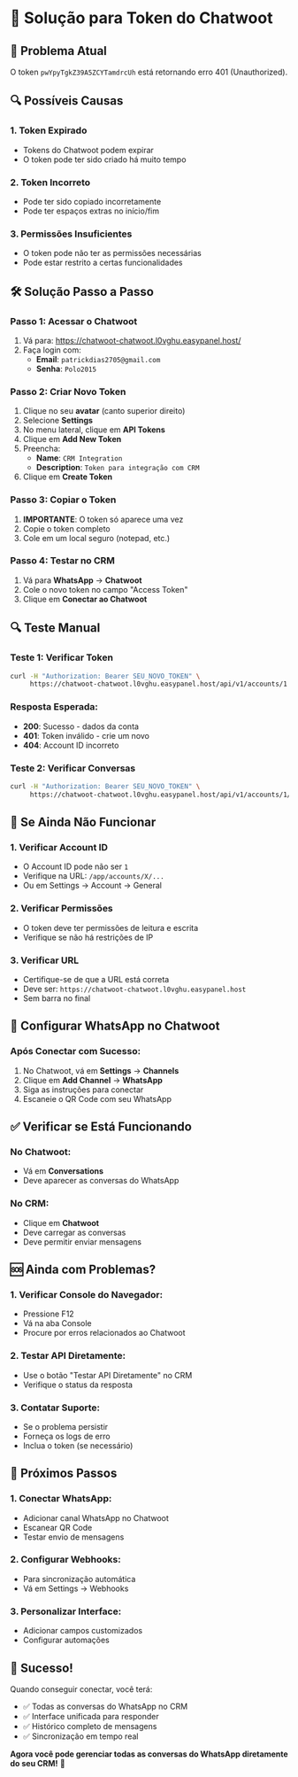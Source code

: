 # 🔧 Solução para Token do Chatwoot

## 🚨 Problema Atual
O token `pwYpyTgkZ39A5ZCYTamdrcUh` está retornando erro 401 (Unauthorized).

## 🔍 Possíveis Causas

### 1. **Token Expirado**
- Tokens do Chatwoot podem expirar
- O token pode ter sido criado há muito tempo

### 2. **Token Incorreto**
- Pode ter sido copiado incorretamente
- Pode ter espaços extras no início/fim

### 3. **Permissões Insuficientes**
- O token pode não ter as permissões necessárias
- Pode estar restrito a certas funcionalidades

## 🛠️ Solução Passo a Passo

### **Passo 1: Acessar o Chatwoot**
1. Vá para: https://chatwoot-chatwoot.l0vghu.easypanel.host/
2. Faça login com:
   - **Email**: `patrickdias2705@gmail.com`
   - **Senha**: `Polo2015`

### **Passo 2: Criar Novo Token**
1. Clique no seu **avatar** (canto superior direito)
2. Selecione **Settings**
3. No menu lateral, clique em **API Tokens**
4. Clique em **Add New Token**
5. Preencha:
   - **Name**: `CRM Integration`
   - **Description**: `Token para integração com CRM`
6. Clique em **Create Token**

### **Passo 3: Copiar o Token**
1. **IMPORTANTE**: O token só aparece uma vez
2. Copie o token completo
3. Cole em um local seguro (notepad, etc.)

### **Passo 4: Testar no CRM**
1. Vá para **WhatsApp** → **Chatwoot**
2. Cole o novo token no campo "Access Token"
3. Clique em **Conectar ao Chatwoot**

## 🔍 Teste Manual

### **Teste 1: Verificar Token**
```bash
curl -H "Authorization: Bearer SEU_NOVO_TOKEN" \
     https://chatwoot-chatwoot.l0vghu.easypanel.host/api/v1/accounts/1
```

### **Resposta Esperada:**
- **200**: Sucesso - dados da conta
- **401**: Token inválido - crie um novo
- **404**: Account ID incorreto

### **Teste 2: Verificar Conversas**
```bash
curl -H "Authorization: Bearer SEU_NOVO_TOKEN" \
     https://chatwoot-chatwoot.l0vghu.easypanel.host/api/v1/accounts/1/conversations
```

## 🚨 Se Ainda Não Funcionar

### **1. Verificar Account ID**
- O Account ID pode não ser `1`
- Verifique na URL: `/app/accounts/X/...`
- Ou em Settings → Account → General

### **2. Verificar Permissões**
- O token deve ter permissões de leitura e escrita
- Verifique se não há restrições de IP

### **3. Verificar URL**
- Certifique-se de que a URL está correta
- Deve ser: `https://chatwoot-chatwoot.l0vghu.easypanel.host`
- Sem barra no final

## 📱 Configurar WhatsApp no Chatwoot

### **Após Conectar com Sucesso:**
1. No Chatwoot, vá em **Settings** → **Channels**
2. Clique em **Add Channel** → **WhatsApp**
3. Siga as instruções para conectar
4. Escaneie o QR Code com seu WhatsApp

## ✅ Verificar se Está Funcionando

### **No Chatwoot:**
- Vá em **Conversations**
- Deve aparecer as conversas do WhatsApp

### **No CRM:**
- Clique em **Chatwoot**
- Deve carregar as conversas
- Deve permitir enviar mensagens

## 🆘 Ainda com Problemas?

### **1. Verificar Console do Navegador:**
- Pressione F12
- Vá na aba Console
- Procure por erros relacionados ao Chatwoot

### **2. Testar API Diretamente:**
- Use o botão "Testar API Diretamente" no CRM
- Verifique o status da resposta

### **3. Contatar Suporte:**
- Se o problema persistir
- Forneça os logs de erro
- Inclua o token (se necessário)

## 🎯 Próximos Passos

### **1. Conectar WhatsApp:**
- Adicionar canal WhatsApp no Chatwoot
- Escanear QR Code
- Testar envio de mensagens

### **2. Configurar Webhooks:**
- Para sincronização automática
- Vá em Settings → Webhooks

### **3. Personalizar Interface:**
- Adicionar campos customizados
- Configurar automações

## 🎉 Sucesso!

Quando conseguir conectar, você terá:
- ✅ Todas as conversas do WhatsApp no CRM
- ✅ Interface unificada para responder
- ✅ Histórico completo de mensagens
- ✅ Sincronização em tempo real

**Agora você pode gerenciar todas as conversas do WhatsApp diretamente do seu CRM!** 🚀
